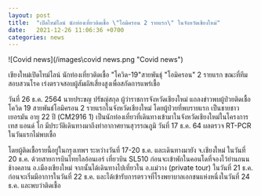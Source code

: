 ```yaml
---
layout: post
title:  "เปิดไทม์ไลน์ นักท่องเที่ยวติดเชื้อ \"โอมิครอน 2 รายแรก\" ในจังหวัดเชียงใหม่"
date:   2021-12-26 11:06:36 +0700
categories: news
---
```


![Covid news](/images\covid news.png "Covid news")

เชียงใหม่เปิดไทม์ไลน์ นักท่องเที่ยวติดเชื้อ "โควิด-19"สายพันธุ์ "โอมิครอน" 2 รายแรก ขณะที่ทีมสอบสวนโรค เร่งตรวจสอบผู้สัมผัสเสี่ยงสูงเพื่อสกัดการแพร่เชื้อ

วันที่ 26 ธ.ค. 2564 นายประขญ ปรัชญ์สกุล ผู้ว่าราชการจังหวัดเชียงใหม่ แถลงข่าวพบผู้ป่วยติดเชื้อโควิด 19 สายพันธ์โอมิครอน 2 รายแรกในจังหวัดเชียงใหม่ 
โดยผู้ป่วยที่พบรายแรก เป็นชายชาวเยอรมัน อายุ 22 ปี (CM2916 1) เป็นนักท่องเที่ยวที่เดินทางเข้ามาในจังหวัดเชียงใหม่ในโครงการเทส
 แอนด์ โก มีประวัติเดินทางมาถึงท่าอากาศยานสุวรรณภูมิ  วันที่ 17 ธ.ค. 64 ผลตรวจ RT-PCR ในวันแรกไม่พบเชื้อ

โดยผู้ติดเชื้อรายนี้อยู่ในกรุงเทพฯ ระหว่างวันที่ 17-20 ธ.ค. และเดินทางมายัง จ.เชียงใหม่ ในวันที่ 20 ธ.ค. 
ด้วยสายการบินไทยไลอ้อนเอร์ เที่ยวบิน SL510 ก่อนจะเข้าพักในคอนโดที่จองไว้ย่านถนนช้างคลาน อ.เมืองเชียงใหม่ 
จากนั้นได้เดินทางไปเที่ยวใน อ.แม่วาง (private tour) ในวันที่ 21 ธ.ค. ก่อนจะเริ่มมีอาการในวันที่ 22 ธ.ค. 
และได้เข้ารับการตรวจที่โรงพยาบาลเอกชนแห่งหนึ่งในวันที่ 24 ธ.ค. และพบว่าติดเชื้อ
